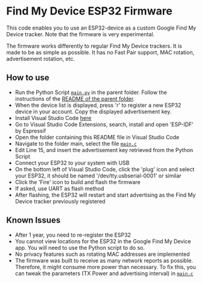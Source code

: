 # Find My Device ESP32 Firmware

This code enables you to use an ESP32-device as a custom Google Find My Device tracker. Note that the firmware is very experimental.

The firmware works differently to regular Find My Device trackers. It is made to be as simple as possible. It has no Fast Pair support, MAC rotation, advertisement rotation, etc.


## How to use

- Run the Python Script [`main.py`](../main.py) in the parent folder. Follow the instructions of the [README of the parent folder](../README.md).
- When the device list is displayed, press 'r' to register a new ESP32 device in your account. Copy the displayed advertisement key.
- Install Visual Studio Code [here](https://code.visualstudio.com/download)
- Go to Visual Studio Code Extensions, search, install and open 'ESP-IDF' by Espressif
- Open the folder containing this README file in Visual Studio Code
- Navigate to the folder main, select the file [`main.c`](main/main.c)
- Edit Line 15, and insert the advertisement key retrieved from the Python Script
- Connect your ESP32 to your system with USB
- On the bottom left of Visual Studio Code, click the 'plug' icon and select your ESP32, it should be named '/dev/tty.usbserial-0001' or similar
- Click the 'Fire' icon to build and flash the firmware
- If asked, use UART as flash method
- After flashing, the ESP32 will restart and start advertising as the Find My Device tracker previously registered


## Known Issues

- After 1 year, you need to re-register the ESP32
- You cannot view locations for the ESP32 in the Google Find My Device app. You will need to use the Python script to do so.
- No privacy features such as rotating MAC addresses are implemented
- The firmware was built to receive as many network reports as possible. Therefore, it might consume more power than necessary. To fix this, you can tweak the parameters (TX Power and advertising interval) in [`main.c`](main/main.c)
